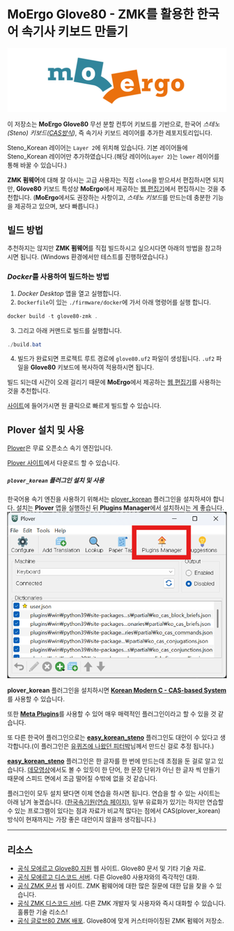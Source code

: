 # MoErgo Glove80 - ZMK를 활용한 한국어 속기사 키보드 만들기

![MoErgo 로고](moergo_logo.png)

이 저장소는 **MoErgo Glove80** 무선 분할 컨투어 키보드를 기반으로, 한국어 *스테노(Steno) 키보드([CAS방식](https://plover.wiki/index.php/Steno_layouts_and_supported_languages#Korean_CAS))*, 즉 속기사 키보드 레이어를 추가한 레포지토리입니다.

Steno_Korean 레이어는 `Layer 2`에 위치해 있습니다.
기본 레이어들에 Steno_Korean 레이어만 추가하였습니다.(해당 레이어(`Layer 2`)는 `lower` 레이어를 통해 바꿀 수 있습니다.) 

**ZMK 펌웨어**에 대해 잘 아시는 고급 사용자는 직접 `clone`을 받으셔서 편집하시면 되지만, **Glove80** 키보드 특성상 **MoErgo**에서 제공하는 [웹 편집기](https://my.glove80.com/#/layout/user/a14b5c8e-8335-4506-b7b1-add15baa4d4f)에서 편집하시는 것을 추천합니다.
(**MoErgo**에서도 권장하는 사항이고, *스테노 키보드*를 만드는데 충분한 기능을 제공하고 있으며, 보다 빠릅니다.)

## 빌드 방법
추천하지는 않지만 **ZMK 펌웨어**를 직접 빌드하시고 싶으시다면 아래의 방법을 참고하시면 됩니다.
(Windows 환경에서만 테스트를 진행하였습니다.)

### *Docker*를 사용하여 빌드하는 방법
1. *Docker Desktop* 앱을 열고 실행합니다.
2. `Dockerfile`이 있는 `./firmware/docker`에 가서 아래 명령어를 실행 합니다.

```powershell
docker build -t glove80-zmk .
```

3. 그리고 아래 커맨드로 빌드를 실행합니다.
```powershell
./build.bat
```

4. 빌드가 완료되면 프로젝트 루트 경로에 `glove80.uf2` 파일이 생성됩니다. `.uf2` 파일을 **Glove80** 키보드에 복사하여 적용하시면 됩니다.

빌드 되는데 시간이 오래 걸리기 때문에 **MoErgo**에서 제공하는 [웹 편집기](https://my.glove80.com/#/layout/user/a14b5c8e-8335-4506-b7b1-add15baa4d4f)를 사용하는 것을 추천합니다.

[사이트](https://my.glove80.com/#/layout/user/a14b5c8e-8335-4506-b7b1-add15baa4d4f)에 들어가시면 원 클릭으로 빠르게 빌드할 수 있습니다.

## Plover 설치 및 사용
[Plover](https://www.openstenoproject.org/plover/)은 무료 오픈소스 속기 엔진입니다.

[Plover 사이트](https://www.openstenoproject.org/plover/)에서 다운로드 할 수 있습니다.

##### `plover_korean` 플러그인 설치 및 사용
한국어용 속기 엔진을 사용하기 위해서는 [plover_korean](https://github.com/nsmarkop/plover_korean) 플러그인을 설치하셔야 합니다.
설치는 **Plover** 앱을 실행하신 뒤 **Plugins Manager**에서 설치하시는 게 좋습니다.
![plugins manager image](plugins_manager_img.png)

**plover_korean** 플러그인을 설치하시면 [**Korean Modern C - CAS-based System**](https://github.com/nsmarkop/plover_korean?tab=readme-ov-file#korean-modern-c)를 사용할 수 있습니다.

또한 [**Meta Plugins**](https://github.com/nsmarkop/plover_korean?tab=readme-ov-file#meta-plugins)를 사용할 수 있어 매우 매력적인 플러그인이라고 할 수 있을 것 같습니다.

또 다른 한국어 플러그인으로는 [**easy_korean_steno**](https://github.com/petercpark/easy_korean_steno) 플러그인도 대안이 수 있다고 생각합니다.(이 플러그인은 [유퀴즈에 나왔던 피터박](https://www.youtube.com/watch?v=HBGjw-k7i6E&t=1002s)님께서 만드신 걸로 추정 됩니다.)

[**easy_korean_steno**](https://github.com/petercpark/easy_korean_steno) 플러그인은 한 글자를 한 번에 만드는데 초점을 둔 걸로 알고 있습니다.
[데모영상](https://www.youtube.com/watch?v=MfRnoFWqE-E)에서도 볼 수 있듯이 한 단어, 한 문장 단위가 아닌 한 글자 씩 만들기 때문에 스피드 면에서 조금 떨어질 수밖에 없을 것 같습니다.

플러그인이 모두 설치 됐다면 이제 연습을 하시면 됩니다.
연습을 할 수 있는 사이트는 아래 남겨 놓겠습니다.
([한국속기원(연습 페이지)](https://www.koreasteno.com/cas/), 일부 유료화가 있기는 하지만 연습할 수 있는 프로그램이 있다는 점과 자료가 비교적 많다는 점에서 CAS(plover_korean) 방식이 현재까지는 가장 좋은 대안이지 않을까 생각됩니다.)

---

## 리소스
- [공식 모에르고 Glove80 지원](https://moergo.com/glove80-support) 웹 사이트. Glove80 문서 및 기타 기술 자료.
- [공식 모에르고 디스코드 서버](https://moergo.com/discord). 다른 Glove80 사용자와의 즉각적인 대화.
- [공식 ZMK 문서](https://zmk.dev/docs) 웹 사이트. ZMK 펌웨어에 대한 많은 질문에 대한 답을 찾을 수 있습니다.
- [공식 ZMK 디스코드 서버](https://discord.gg/8cfMkQksSB). 다른 ZMK 개발자 및 사용자와 즉시 대화할 수 있습니다. 훌륭한 기술 리소스!
- [공식 글로브80 ZMK 배포](https://github.com/moergo-sc/zmk). Glove80에 맞게 커스터마이징된 ZMK 펌웨어 저장소.

